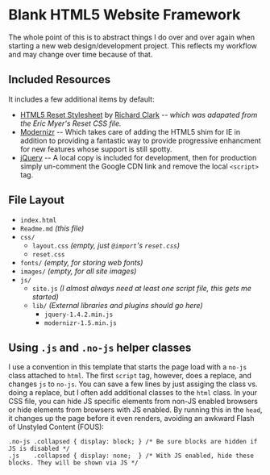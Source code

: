 # Blank HTML5 Website Framework

The whole point of this is to abstract things I do over and over again when starting a new web design/development project. This reflects my workflow and may change over time because of that. 

## Included Resources

It includes a few additional items by default:

* [HTML5 Reset Stylesheet](http://html5doctor.com/html-5-reset-stylesheet/) by [Richard Clark](http://richclarkdesign.com/) -- *which was adapated from the Eric Myer's Reset CSS file.*
* [Modernizr](http://modernizr.com) -- Which takes care of adding the HTML5 shim for IE in addition to providing a fantastic way to provide progressive enhancment for new features whose support is still spotty. 
* [jQuery](http://jquery.com) -- A local copy is included for development, then for production simply un-comment the Google CDN link and remove the local `<script>` tag.
  
## File Layout

* `index.html`
* `Readme.md` *(this file)*
* `css/`  
  * `layout.css` *(empty, just `@import`'s `reset.css`)*
  * `reset.css`
* `fonts/` *(empty, for storing web fonts)*
* `images/` *(empty, for all site images)*
* `js/`
  * `site.js` *(I almost always need at least one script file, this gets me started)*
  * `lib/` *(External libraries and plugins should go here)*
    * `jquery-1.4.2.min.js`
    * `modernizr-1.5.min.js`

## Using `.js` and `.no-js` helper classes

I use a convention in this template that starts the page load with a `no-js` class attached to `html`. The first `script` tag, however, does a replace, and changes `js` to `no-js`. You can save a few lines by just assiging the class vs. doing a replace, but I often add additional classes to the `html` class. In your CSS file, you can hide JS specific elements from non-JS enabled browsers or hide elements from browsers with JS enabled. By running this in the `head`, it changes up the page before it even renders, avoiding an awkward Flash of Unstyled Content (FOUS):

    .no-js .collapsed { display: block; } /* Be sure blocks are hidden if JS is disabled */
    .js    .collapsed { display: none;  } /* With JS enabled, hide these blocks. They will be shown via JS */